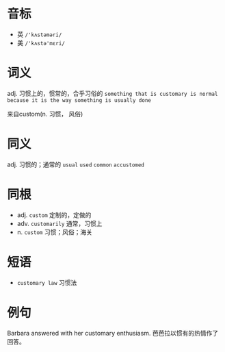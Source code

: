 # 音标

- 英 `/'kʌstəməri/`
- 美 `/'kʌstə'mɛri/`

# 词义

adj. 习惯上的，惯常的，合乎习俗的
`something that is customary is normal because it is the way something is usually done`



来自custom(n. 习惯， 风俗)

# 同义

adj. 习惯的；通常的
`usual` `used` `common` `accustomed`

# 同根

- adj. `custom` 定制的，定做的
- adv. `customarily` 通常，习惯上
- n. `custom` 习惯；风俗；海关

# 短语

- `customary law` 习惯法

# 例句

Barbara answered with her customary enthusiasm.
芭芭拉以惯有的热情作了回答。


